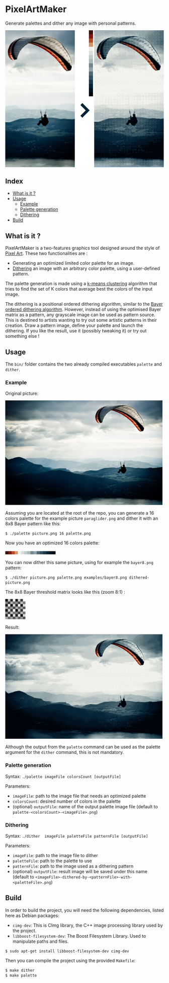 # PixelArtMaker

Generate palettes and dither any image with personal patterns.

![Example](readme/process.png)

## Index
- [What is it ?](#what-is-it)
- [Usage](#usage)
  * [Example](#example)
  * [Palette generation](#palette-generation)
  * [Dithering](#dithering)
- [Build](#build)


## <a name="what-is-it"></a> What is it ?

PixelArtMaker is a two-features graphics tool designed around the
style of [Pixel Art](http://en.wikipedia.org/wiki/Pixel_art). These
two functionalities are :

* Generating an optimized limited color palette for an image.
* [Dithering](http://en.wikipedia.org/wiki/Dither) an image with an
  arbitrary color palette, using a user-defined pattern.

The palette generation is made using a
[k-means clustering](http://en.wikipedia.org/wiki/K-means_clustering)
algorithm that tries to find the set of K colors that average best the
colors of the input image.

The dithering is a positional ordered dithering algorithm, similar to
the
[Bayer ordered dithering algorithm](http://en.wikipedia.org/wiki/Ordered_dithering).
However, instead of using the optimised Bayer matrix as a pattern, any
grayscale image can be used as pattern source. This is destined to
artists wanting to try out some artistic patterns in their
creation. Draw a pattern image, define your palette and launch the
dithering. If you like the result, use it (possibly tweaking it) or
try out something else !

## <a name="usage"></a> Usage

The `bin/` folder contains the two already compiled executables `palette` and `dither`.

### <a name="example"></a> Example

Original picture:

![Original Picture](readme/paraglider.png)

Assuming you are located at the root of the repo, you can generate a
16 colors palette for the example picture `paraglider.png` and dither
it with an 8x8 Bayer pattern like this:

	$ ./palette picture.png 16 palette.png

Now you have an optimized 16 colors palette:

![16 color palette](readme/paraglider-palettex8.png)

You can now dither this same picture, using for example the `bayer8.png` pattern:

	$ ./dither picture.png palette.png examples/bayer8.png dithered-picture.png

The 8x8 Bayer threshold matrix looks like this (zoom 8:1) :

![8x8 Bayer Matrix](readme/zoomBayer8.png)


Result:

![Dithered picture](readme/bayer-dithered-paraglider.png)

Although the output from the `palette` command can be used as the
palette argument for the `dither` command, this is not mandatory.

### <a name="palette-generation"></a> Palette generation

Syntax: `./palette imageFile colorsCount [outputFile]`

Parameters:

* `imageFile`: path to the image file that needs an optimized palette
* `colorsCount`: desired number of colors in the palette
* (optional) `outputFile`: name of the output palette image file
  (default to `palette-<colorsCount>-<imageFile>.png`)

### <a name="dithering"></a> Dithering

Syntax: `./dither  imageFile paletteFile patternFile [outputFile]`

Parameters:

* `imageFile`: path to the image file to dither
* `paletteFile`: path to the palette to use
* `patternFile`: path to the image used as a dithering pattern
* (optional) `outputFile`: result image will be saved under this name
  (default to `<imageFile>-dithered-by-<patternFile>-with-<paletteFile>.png`)



## <a name="build"></a> Build

In order to build the project, you will need the following
dependencies, listed here as Debian packages:

* `cimg-dev`: This is CImg library, the C++ image processing library used by the project.
* `libboost-filesystem-dev`: The Boost Filesystem Library. Used to
  manipulate paths and files.

```
$ sudo apt-get install libboost-filesystem-dev cimg-dev
```

Then you can compile the project using the provided `Makefile`:

```
$ make dither
$ make palette
```


